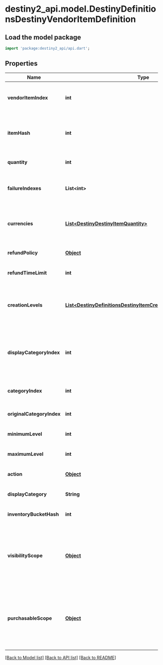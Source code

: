 # destiny2_api.model.DestinyDefinitionsDestinyVendorItemDefinition

## Load the model package
```dart
import 'package:destiny2_api/api.dart';
```

## Properties
Name | Type | Description | Notes
------------ | ------------- | ------------- | -------------
**vendorItemIndex** | **int** | The index into the DestinyVendorDefinition.saleList. This is what we use to refer to items being sold throughout live and definition data. | [optional] [default to null]
**itemHash** | **int** | The hash identifier of the item being sold (DestinyInventoryItemDefinition).  Note that a vendor can sell the same item in multiple ways, so don&#39;t assume that itemHash is a unique identifier for this entity. | [optional] [default to null]
**quantity** | **int** | The amount you will recieve of the item described in itemHash if you make the purchase. | [optional] [default to null]
**failureIndexes** | **List&lt;int&gt;** | An list of indexes into the DestinyVendorDefinition.failureStrings array, indicating the possible failure strings that can be relevant for this item. | [optional] [default to []]
**currencies** | [**List&lt;DestinyDestinyItemQuantity&gt;**](DestinyDestinyItemQuantity.md) | This is a pre-compiled aggregation of item value and priceOverrideList, so that we have one place to check for what the purchaser must pay for the item. Use this instead of trying to piece together the price separately. | [optional] [default to []]
**refundPolicy** | [**Object**](Object.md) | If this item can be refunded, this is the policy for what will be refundd, how, and in what time period. | [optional] [default to null]
**refundTimeLimit** | **int** | The amount of time before refundability of the newly purchased item will expire. | [optional] [default to null]
**creationLevels** | [**List&lt;DestinyDefinitionsDestinyItemCreationEntryLevelDefinition&gt;**](DestinyDefinitionsDestinyItemCreationEntryLevelDefinition.md) | The Default level at which the item will spawn. Almost always driven by an adjusto these days. Ideally should be singular. It&#39;s a long story how this ended up as a list, but there is always either going to be 0:1 of these entities. | [optional] [default to []]
**displayCategoryIndex** | **int** | This is an index specifically into the display category, as opposed to the server-side Categories (which do not need to match or pair with each other in any way: server side categories are really just structures for common validation. Display Category will let us more easily categorize items visually) | [optional] [default to null]
**categoryIndex** | **int** | The index into the DestinyVendorDefinition.categories array, so you can find the category associated with this item. | [optional] [default to null]
**originalCategoryIndex** | **int** | Same as above, but for the original category indexes. | [optional] [default to null]
**minimumLevel** | **int** | The minimum character level at which this item is available for sale. | [optional] [default to null]
**maximumLevel** | **int** | The maximum character level at which this item is available for sale. | [optional] [default to null]
**action** | [**Object**](Object.md) | The action to be performed when purchasing the item, if it&#39;s not just \&quot;buy\&quot;. | [optional] [default to null]
**displayCategory** | **String** | The string identifier for the category selling this item. | [optional] [default to null]
**inventoryBucketHash** | **int** | The inventory bucket into which this item will be placed upon purchase. | [optional] [default to null]
**visibilityScope** | [**Object**](Object.md) | The most restrictive scope that determines whether the item is available in the Vendor&#39;s inventory. See DestinyGatingScope&#39;s documentation for more information.  This can be determined by Unlock gating, or by whether or not the item has purchase level requirements (minimumLevel and maximumLevel properties). | [optional] [default to null]
**purchasableScope** | [**Object**](Object.md) | Similar to visibilityScope, it represents the most restrictive scope that determines whether the item can be purchased. It will at least be as restrictive as visibilityScope, but could be more restrictive if the item has additional purchase requirements beyond whether it is merely visible or not.  See DestinyGatingScope&#39;s documentation for more information. | [optional] [default to null]

[[Back to Model list]](../README.md#documentation-for-models) [[Back to API list]](../README.md#documentation-for-api-endpoints) [[Back to README]](../README.md)


